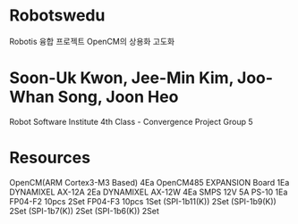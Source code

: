 # Robotswedu
Robotis 융합 프로젝트 OpenCM의 상용화 고도화

# Soon-Uk Kwon, Jee-Min Kim, Joo-Whan Song, Joon Heo 
Robot Software Institute 4th Class - Convergence Project Group 5

# Resources
OpenCM(ARM Cortex3-M3 Based) 4Ea
OpenCM485 EXPANSION Board 1Ea
DYNAMIXEL AX-12A 2Ea
DYNAMIXEL AX-12W 4Ea
SMPS 12V 5A PS-10 1Ea
FP04-F2 10pcs 2Set
FP04-F3 10pcs 1Set
(SPI-1b11(K)) 2Set 
(SPI-1b9(K)) 2Set
(SPI-1b7(K)) 2Set
(SPI-1b6(K)) 2Set
